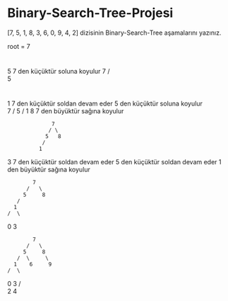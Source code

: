 # Binary-Search-Tree-Projesi


[7, 5, 1, 8, 3, 6, 0, 9, 4, 2] dizisinin Binary-Search-Tree aşamalarını yazınız.

root = 7

# 
5 7 den küçüktür soluna koyulur
                  7
                 /  
                5 
#                
1 7 den küçüktür soldan devam eder 5 den küçüktür soluna koyulur           
                  7
                 / 
                5
               /
              1
 8 7 den büyüktür sağına koyulur
 
                  7
                 / \
                5   8
               /
              1
 
 
 
 3 7 den küçüktür soldan devam eder 5 den küçüktür soldan devam eder 1 den büyüktür sağına koyulur
 
 
            7
          /   \
         5     8
       /       
      1        
    /  \
   0    3
 
 
 
 
 
 
 
 
 
            7
          /   \
         5     8
       /  \     \
      1    6     9
    /  \
   0    3
       /  \
      2    4
